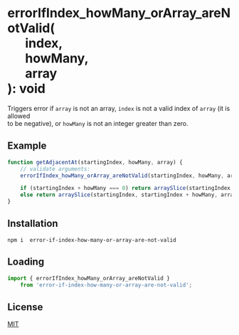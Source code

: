 # errorIfIndex_howMany_orArray_areNotValid(<br>&nbsp;&nbsp;&nbsp;&nbsp;&nbsp;&nbsp;index,<br>&nbsp;&nbsp;&nbsp;&nbsp;&nbsp;&nbsp;howMany,<br>&nbsp;&nbsp;&nbsp;&nbsp;&nbsp;&nbsp;array<br>): void

Triggers error if `array` is not an array, `index` is not a valid index of `array` (it is allowed  
to be negative), or `howMany` is not an integer greater than zero.  

## Example
```js
function getAdjacentAt(startingIndex, howMany, array) {
    // validate arguments:
    errorIfIndex_howMany_orArray_areNotValid(startingIndex, howMany, array);

    if (startingIndex + howMany === 0) return arraySlice(startingIndex, array.length, array);
    else return arraySlice(startingIndex, startingIndex + howMany, array);
}
```

## Installation
`npm i  error-if-index-how-many-or-array-are-not-valid`

## Loading
```js
import { errorIfIndex_howMany_orArray_areNotValid } 
	from 'error-if-index-how-many-or-array-are-not-valid';
```

## License
[MIT](https://choosealicense.com/licenses/mit/)
